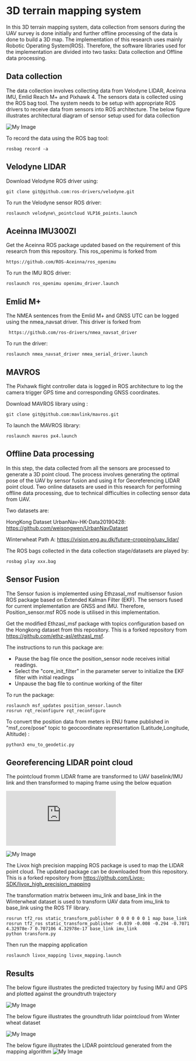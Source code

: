 3D terrain mapping system
=======
In this 3D terrain mapping system, data collection from sensors during the UAV survey is done initially and further offline processing of the data is done to build a 3D map. The implementation of this research uses mainly Robotic Operating System(ROS). Therefore, the software libraries used for the implementation are divided into two tasks: Data collection and Offline data processing.

Data collection
-----------

The data collection involves collecting data from Velodyne LIDAR, Aceinna IMU, Emlid Reach M+ and Pixhawk 4. The sensors data is collected using the ROS bag tool. The system needs to be setup with appropriate ROS drivers to receive data from sensors into ROS architecture. The below figure illustrates architectural diagram of sensor setup used for data collection

![My Image](images/architecture.png)

To record the data using the ROS bag tool:
```
rosbag record -a
```

Velodyne LIDAR
----

Download Velodyne ROS driver using:
```
git clone git@github.com:ros-drivers/velodyne.git
```
To run the Velodyne sensor ROS driver:
```
roslaunch velodyne\_pointcloud VLP16_points.launch
```
Aceinna IMU300ZI
---

Get the Aceinna ROS package updated based on the requirement of this research from this repository. This ros\_openimu is forked from 
```
https://github.com/ROS-Aceinna/ros_openimu
```
To run the IMU ROS driver:
```
roslaunch ros_openimu openimu_driver.launch 
```
Emlid M+
---

The NMEA sentences from the Emlid M+ and GNSS UTC can be logged using the nmea_navsat driver. This driver is forked from 
```
 https://github.com/ros-drivers/nmea_navsat_driver
```

To run the driver:
```
roslaunch nmea_navsat_driver nmea_serial_driver.launch
```

MAVROS
---

The Pixhawk flight controller data is logged in ROS architecture to log the camera trigger GPS time and corresponding GNSS coordinates.

Download MAVROS library using :
```
git clone git@github.com:mavlink/mavros.git
```

To launch the MAVROS library:

```
roslaunch mavros px4.launch
```

Offline Data processing
---------------

In this step, the data collected from all the sensors are processed to generate a 3D point cloud. The process involves generating the optimal pose of the UAV by sensor fusion and using it for Georeferencing LIDAR point cloud. Two online datasets are used in this research for performing offline data processing, due to technical difficulties in collecting sensor data from UAV.

Two datasets are:

HongKong Dataset UrbanNav-HK-Data20190428: https://github.com/weisongwen/UrbanNavDataset

Winterwheat Path A: https://vision.eng.au.dk/future-cropping/uav_lidar/

The ROS bags collected in the data collection stage/datasets are played by:
```
rosbag play xxx.bag
``` 
Sensor Fusion
---

The Sensor fusion is implemented using Ethzasal_msf multisensor fusion ROS package based on Extended Kalman Filter (EKF). The sensors fused for current implementation are GNSS and IMU. Therefore, Position_sensor.msf ROS node is utilised in this implementation. 

Get the modified Ethzasl\_msf package with topics configuration based on the Hongkong dataset from this repository. This is a forked repository from https://github.com/ethz-asl/ethzasl_msf.

The instructions to run this package are:

 - Pause the bag file once the position_sensor node receives initial readings.
 - Select the "core_init_filter" in the parameter server to initialize the EKF filter with initial readings
 - Unpause the bag file to continue working of the filter 

To run the package:
```
roslaunch msf_updates position_sensor.launch
rosrun rqt_reconfigure rqt_reconfigure
```
To convert the position data from meters in ENU frame published in "msf_core/pose" topic to geocoordinate representation (Latitude,Longitude, Altitude) :
```
python3 enu_to_geodetic.py 
```
Georeferencing LIDAR point cloud
---


The pointcloud fromm LIDAR frame are transformed to UAV baselink/IMU link and then transformed to maping frame using the below equation

![img](https://latex.codecogs.com/svg.latex?r_i%5EM%3DR_%7BGPS%7D%5EMR_C%5Ebr_i%5EC%2BR_C%5EMr_%7BGPS%7D%5EC%2Br_%7BGPS%7D%5EM)

![My Image](images/georeferencing.png)


The Livox high precision mapping ROS package is used to map the LIDAR point cloud. The updated package can be downloaded from this repository. This is a forked repository from https://github.com/Livox-SDK/livox_high_precision_mapping

The transformation matrix between imu_link and base_link in the Winterwheat dataset is used to transform UAV data from imu_link to base_link using the ROS TF library.

```
rosrun tf2_ros static_transform_publisher 0 0 0 0 0 0 1 map base_link
rosrun tf2_ros static_transform_publisher -0.039 -0.008 -0.294 -0.7071 4.32978e-7 0.707106 4.32978e-17 base_link imu_link
python transform.py
```

Then run the mapping application 
```
roslaunch livox_mapping livox_mapping.launch
```

Results 
------------
The below figure illustrates the predicted trajectory by fusing IMU and GPS and plotted against the groundtruth trajectory

![My Image](images/trajectory.png)

The below figure illustrates the groundtruth lidar pointcloud from Winter wheat dataset 

![My Image](images/groundtruth_lidar.png)

The below figure illustrates the LIDAR pointcloud generated from the mapping algorithm
![My Image](images/pointcloud.png)

